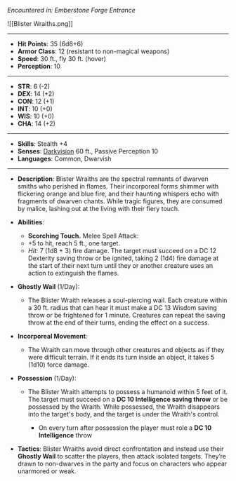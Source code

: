 _Encountered in: Emberstone Forge Entrance_

![[Blister Wraiths.png]]

---

- **Hit Points**: 35 (6d8+6)
- **Armor Class**: 12 (resistant to non-magical weapons)
- **Speed**: 30 ft., fly 30 ft. (hover)
- **Perception**: 10

---

- **STR**: 6 (-2)
- **DEX**: 14 (+2)
- **CON**: 12 (+1)
- **INT**: 10 (+0)
- **WIS**: 10 (+0)
- **CHA**: 14 (+2)

---

- **Skills**: Stealth +4
- **Senses**: [Darkvision](https://www.dndbeyond.com/sources/dnd/free-rules/rules-glossary#Darkvision) 60 ft., Passive Perception 10
- **Languages**: Common, Dwarvish

---

- **Description**: Blister Wraiths are the spectral remnants of dwarven smiths who perished in flames. Their incorporeal forms shimmer with flickering orange and blue fire, and their haunting whispers echo with fragments of dwarven chants. While tragic figures, they are consumed by malice, lashing out at the living with their fiery touch.

- **Abilities**:
    - **Scorching Touch.** Melee Spell Attack:
    - +5 to hit, reach 5 ft., one target.
    - _Hit:_ 7 (1d8 + 3) fire damage. The target must succeed on a DC 12 Dexterity saving throw or be ignited, taking 2 (1d4) fire damage at the start of their next turn until they or another creature uses an action to extinguish the flames.
    
- **Ghostly Wail** (1/Day):
    - The Blister Wraith releases a soul-piercing wail. Each creature within a 30 ft. radius that can hear it must make a DC 13 Wisdom saving throw or be frightened for 1 minute. Creatures can repeat the saving throw at the end of their turns, ending the effect on a success.

- **Incorporeal Movement**:
    - The Wraith can move through other creatures and objects as if they were difficult terrain. If it ends its turn inside an object, it takes 5 (1d10) force damage.
    
- **Possession** (1/Day):
	- The Blister Wraith attempts to possess a humanoid within 5 feet of it. The target must succeed on a **DC 10 Intelligence saving throw** or be possessed by the Wraith. While possessed, the Wraith disappears into the target's body, and the target is under the Wraith's control.
		
	    - On every turn after possession the player must role a **DC 10 Intelligence** throw
    
- **Tactics**: Blister Wraiths avoid direct confrontation and instead use their **Ghostly Wail** to scatter the players, then attack isolated targets. They’re drawn to non-dwarves in the party and focus on characters who appear unarmored or weak.
